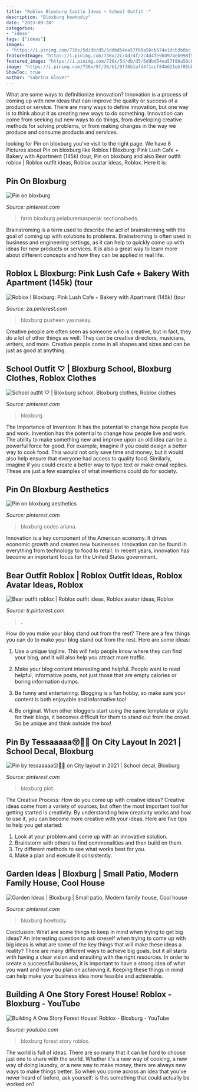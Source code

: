 ```yaml
---
title: "Roblox Bloxburg Castle Ideas ~ School Outfit ♡︎"
description: "Bloxburg howtodiy"
date: "2023-09-28"
categories:
- "ideas"
tags: ["ideas"]
images:
- "https://i.pinimg.com/736x/5d/db/d5/5ddbd54ea57f80a58cb574e1dcb3b0bc.jpg"
featuredImage: "https://i.pinimg.com/736x/2c/4d/4f/2c4d4fe98d974eb998f550128d8cfca4.jpg"
featured_image: "https://i.pinimg.com/736x/5d/db/d5/5ddbd54ea57f80a58cb574e1dcb3b0bc.jpg"
image: "https://i.pinimg.com/736x/9f/36/b1/9f36b1afd4f1ccf84b621ebf05bbf5dc.jpg"
ShowToc: true
author: "Sabrina Glover"
---
```



What are some ways to definitionize innovation?
Innovation is a process of coming up with new ideas that can improve the quality or success of a product or service. There are many ways to define innovation, but one way is to think about it as creating new ways to do something. Innovation can come from seeking out new ways to do things, from developing creative methods for solving problems, or from making changes in the way we produce and consume products and services.

	

		
looking for Pin on bloxburg you've visit to the right page. We have 8 Pictures about Pin on bloxburg like Roblox l Bloxburg: Pink Lush Cafe + Bakery with Apartment (145k) (tour, Pin on bloxburg and also Bear outfit roblox | Roblox outfit ideas, Roblox avatar ideas, Roblox. Here it is:
		
    
## Pin On Bloxburg

<img loading=lazy src="https://i.pinimg.com/736x/33/dc/60/33dc603ba997268f47e9d5200736741c.jpg" onerror="this.onerror=null;this.src='https://tse4.mm.bing.net/th?id=OIP.tPDfnvdUN_Gf-CcNkhBZRQHaLG&amp;pid=15.1';" alt="Pin on bloxburg">

_Source: pinterest.com_

>farm bloxburg pelaburemasperak sectionalbeds. 

	

Brainstroming is a term used to describe the act of brainstorming with the goal of coming up with solutions to problems. Brainstroming is often used in business and engineering settings, as it can help to quickly come up with ideas for new products or services. It is also a great way to learn more about different concepts and how they can be applied in real life.

    
## Roblox L Bloxburg: Pink Lush Cafe + Bakery With Apartment (145k) (tour

<img loading=lazy src="https://i.pinimg.com/736x/2a/b4/af/2ab4af96a8c0e94d77d4d0d8415fc7bd.jpg" onerror="this.onerror=null;this.src='https://tse1.mm.bing.net/th?id=OIP.Tl1AJvJ01oG61DA31HPB0QHaEK&amp;pid=15.1';" alt="Roblox l Bloxburg: Pink Lush Cafe + Bakery with Apartment (145k) (tour">

_Source: za.pinterest.com_

>bloxburg pusheen yasinakay. 

	

Creative people are often seen as someone who is creative, but in fact, they do a lot of other things as well. They can be creative directors, musicians, writers, and more. Creative people come in all shapes and sizes and can be just as good at anything.

    
## School Outfit ♡︎ | Bloxburg School, Bloxburg Clothes, Roblox Clothes

<img loading=lazy src="https://i.pinimg.com/736x/7e/40/41/7e404170e08b72f67a87eb740d831b84.jpg" onerror="this.onerror=null;this.src='https://tse1.mm.bing.net/th?id=OIP.0u1Cgo4bF4tV6tqC2tLo6QHaDa&amp;pid=15.1';" alt="School outfit ♡︎ | Bloxburg school, Bloxburg clothes, Roblox clothes">

_Source: pinterest.com_

>bloxburg. 

	

The Importance of Invention: It has the potential to change how people live and work.
Invention has the potential to change how people live and work. The ability to make something new and improve upon an old idea can be a powerful force for good. For example, imagine if you could design a better way to cook food. This would not only save time and money, but it would also help ensure that everyone had access to quality food. Similarly, imagine if you could create a better way to type text or make email replies. These are just a few examples of what inventions could do for society.

    
## Pin On Bloxburg Aesthetics

<img loading=lazy src="https://i.pinimg.com/736x/9f/36/b1/9f36b1afd4f1ccf84b621ebf05bbf5dc.jpg" onerror="this.onerror=null;this.src='https://tse4.mm.bing.net/th?id=OIP.G366VprpTaU3uImLXsMRdgHaG9&amp;pid=15.1';" alt="Pin on bloxburg aesthetics">

_Source: pinterest.com_

>bloxburg codes ariana. 

	

Innovation is a key component of the American economy. It drives economic growth and creates new businesses. Innovation can be found in everything from technology to food to retail. In recent years, innovation has become an important focus for the United States government.

    
## Bear Outfit Roblox | Roblox Outfit Ideas, Roblox Avatar Ideas, Roblox

<img loading=lazy src="https://i.pinimg.com/736x/7a/3a/7e/7a3a7e8a67676d3de17bb4a9723e7754.jpg" onerror="this.onerror=null;this.src='https://tse2.mm.bing.net/th?id=OIP.3nu-2X5Yg0uJAYtviYldtQHaNK&amp;pid=15.1';" alt="Bear outfit roblox | Roblox outfit ideas, Roblox avatar ideas, Roblox">

_Source: tr.pinterest.com_

>. 

	

How do you make your blog stand out from the rest?
There are a few things you can do to make your blog stand out from the rest. Here are some ideas: 
1. Use a unique tagline. This will help people know where they can find your blog, and it will also help you attract more traffic.

2. Make your blog content interesting and helpful. People want to read helpful, informative posts, not just those that are empty calories or boring information dumps.

3. Be funny and entertaining. Blogging is a fun hobby, so make sure your content is both enjoyable and informative too!

4. Be original. When other bloggers start using the same template or style for their blogs, it becomes difficult for them to stand out from the crowd. So be unique and think outside the box!


    
## Pin By Tessaaaaa😚🍓🤍 On City Layout In 2021 | School Decal, Bloxburg

<img loading=lazy src="https://i.pinimg.com/736x/2c/4d/4f/2c4d4fe98d974eb998f550128d8cfca4.jpg" onerror="this.onerror=null;this.src='https://tse4.mm.bing.net/th?id=OIP.B6zYW0WjpReDMMmAVTHRcAHaFj&amp;pid=15.1';" alt="Pin by tessaaaaa😚🍓🤍 on City layout in 2021 | School decal, Bloxburg">

_Source: pinterest.com_

>bloxburg plot. 

	

The Creative Process: How do you come up with creative ideas?
Creative ideas come from a variety of sources, but often the most important tool for getting started is creativity. By understanding how creativity works and how to use it, you can become more creative with your ideas. Here are five tips to help you get started: 
1. Look at your problem and come up with an innovative solution.
2. Brainstorm with others to find commonalities and then build on them. 
3. Try different methods to see what works best for you. 
4. Make a plan and execute it consistently. 

    
## Garden Ideas | Bloxburg | Small Patio, Modern Family House, Cool House

<img loading=lazy src="https://i.pinimg.com/736x/5d/db/d5/5ddbd54ea57f80a58cb574e1dcb3b0bc.jpg" onerror="this.onerror=null;this.src='https://tse4.mm.bing.net/th?id=OIP.AXUEwXwP_tLRokaYFN3SuQHaEK&amp;pid=15.1';" alt="Garden Ideas | Bloxburg | Small patio, Modern family house, Cool house">

_Source: pinterest.com_

>bloxburg howtodiy. 

	

Conclusion: What are some things to keep in mind when trying to get big ideas?
An interesting question to ask oneself when trying to come up with big ideas is what are some of the key things that will make these ideas a reality? There are many different ways to achieve big goals, but it all starts with having a clear vision and ensuiting with the right resources. In order to create a successful business, it is important to have a strong idea of what you want and how you plan on achieving it. Keeping these things in mind can help make your business idea more feasible and achievable.

    
## Building A One Story Forest House! Roblox - Bloxburg - YouTube

<img loading=lazy src="https://i.ytimg.com/vi/jCa6Ij7yz0E/maxresdefault.jpg" onerror="this.onerror=null;this.src='https://tse4.mm.bing.net/th?id=OIP.Nvfkr3JMJ_qYPkUnTLCzuQHaEK&amp;pid=15.1';" alt="Building A One Story Forest House! Roblox - Bloxburg - YouTube">

_Source: youtube.com_

>bloxburg forest story roblox. 

	

The world is full of ideas. There are so many that it can be hard to choose just one to share with the world. Whether it's a new way of cooking, a new way of doing laundry, or a new way to make money, there are always new ways to make things better. So when you come across an idea that you've never heard of before, ask yourself: is this something that could actually be worked on?

